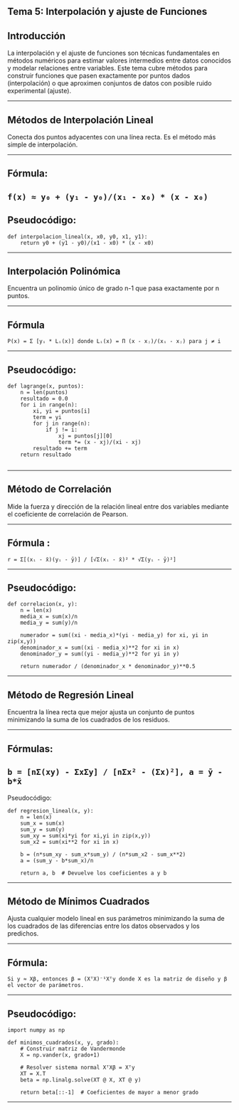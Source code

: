 Tema 5: Interpolación y ajuste de Funciones
----------------
Introducción
----------------

La interpolación y el ajuste de funciones son técnicas fundamentales en métodos numéricos para estimar valores intermedios entre datos conocidos y modelar relaciones entre variables. Este tema cubre métodos para construir funciones que pasen exactamente por puntos dados (interpolación) o que aproximen conjuntos de datos con posible ruido experimental (ajuste).

----------------
Métodos de Interpolación Lineal
----------------

Conecta dos puntos adyacentes con una línea recta. Es el método más simple de interpolación.

----------------
Fórmula:
----------------

`f(x) ≈ y₀ + (y₁ - y₀)/(x₁ - x₀) * (x - x₀)`
----------------
Pseudocódigo:
----------------
```
def interpolacion_lineal(x, x0, y0, x1, y1):
    return y0 + (y1 - y0)/(x1 - x0) * (x - x0)
```
-----------------
Interpolación Polinómica 
----------------

Encuentra un polinomio único de grado n-1 que pasa exactamente por n puntos.

----------------
Fórmula 
----------------

`P(x) = Σ [yᵢ * Lᵢ(x)]
donde Lᵢ(x) = Π (x - xⱼ)/(xᵢ - xⱼ) para j ≠ i`

----------------
Pseudocódigo:
---------------
```
def lagrange(x, puntos):
    n = len(puntos)
    resultado = 0.0
    for i in range(n):
        xi, yi = puntos[i]
        term = yi
        for j in range(n):
            if j != i:
                xj = puntos[j][0]
                term *= (x - xj)/(xi - xj)
        resultado += term
    return resultado
    
```
----------------
Método de Correlación
----------------

Mide la fuerza y dirección de la relación lineal entre dos variables mediante el coeficiente de correlación de Pearson.

----------------
Fórmula :
----------------

`r = Σ[(xᵢ - x̄)(yᵢ - ȳ)] / [√Σ(xᵢ - x̄)² * √Σ(yᵢ - ȳ)²]`

----------------
Pseudocódigo:
----------------
```
def correlacion(x, y):
    n = len(x)
    media_x = sum(x)/n
    media_y = sum(y)/n
    
    numerador = sum((xi - media_x)*(yi - media_y) for xi, yi in zip(x,y))
    denominador_x = sum((xi - media_x)**2 for xi in x)
    denominador_y = sum((yi - media_y)**2 for yi in y)
    
    return numerador / (denominador_x * denominador_y)**0.5
```
----------------
Método de Regresión Lineal
----------------

Encuentra la línea recta que mejor ajusta un conjunto de puntos minimizando la suma de los cuadrados de los residuos.

----------------
Fórmulas:
----------------
`b = [nΣ(xy) - ΣxΣy] / [nΣx² - (Σx)²],
a = ȳ - b*x̄`
----------------
Pseudocódigo:
```
def regresion_lineal(x, y):
    n = len(x)
    sum_x = sum(x)
    sum_y = sum(y)
    sum_xy = sum(xi*yi for xi,yi in zip(x,y))
    sum_x2 = sum(xi**2 for xi in x)
    
    b = (n*sum_xy - sum_x*sum_y) / (n*sum_x2 - sum_x**2)
    a = (sum_y - b*sum_x)/n
    
    return a, b  # Devuelve los coeficientes a y b
```
----------------------------
Método de Mínimos Cuadrados 
-----------------------------

Ajusta cualquier modelo lineal en sus parámetros minimizando la suma de los cuadrados de las diferencias entre los datos observados y los predichos.

---------------------
Fórmula:
----------------------

`Si y ≈ Xβ, entonces β = (XᵀX)⁻¹Xᵀy
donde X es la matriz de diseño y β el vector de parámetros.`

----------------
Pseudocódigo:
-----------------
```
import numpy as np

def minimos_cuadrados(x, y, grado):
    # Construir matriz de Vandermonde
    X = np.vander(x, grado+1)
    
    # Resolver sistema normal XᵀXβ = Xᵀy
    XT = X.T
    beta = np.linalg.solve(XT @ X, XT @ y)
    
    return beta[::-1]  # Coeficientes de mayor a menor grado

```
---------------------
